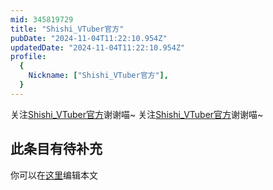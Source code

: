 ```yaml
---
mid: 345819729
title: "Shishi_VTuber官方"
pubDate: "2024-11-04T11:22:10.954Z"
updatedDate: "2024-11-04T11:22:10.954Z"
profile:
  {
    Nickname: ["Shishi_VTuber官方"],
  }
---
```


关注[Shishi_VTuber官方](https://space.bilibili.com/345819729)谢谢喵~ 关注[Shishi_VTuber官方](https://space.bilibili.com/345819729)谢谢喵~

## 此条目有待补充
你可以在[这里](https://github.com/Yuhanawa/VTuber.ICU/edit/master/src/content/v/Shishi_VTuber官方/index.md)编辑本文
